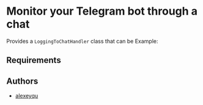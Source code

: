 # Monitor your Telegram bot through a chat

Provides a `LoggingToChatHandler` class that can be 
Example:


## Requirements

## Authors

*   [alexeyqu](https://github.com/alexeyqu)
